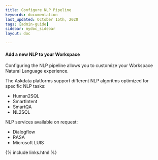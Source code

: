 ```yaml
---
title: Configure NLP Pipeline
keywords: documentation
last_updated: October 15th, 2020
tags: [admin-guide]
sidebar: mydoc_sidebar
layout: doc

---
```


#### Add a new NLP to your Workspace

Configuring the NLP pipeline allows you to customize your Workspace Natural Language experience.

The Askdata platforms support different NLP algoritms optimized for specific NLP tasks:

- Human2SQL
- SmartIntent
- SmartQA
- NL2SQL

NLP services available on request:

- Dialogflow
- RASA
- Microsoft LUIS

{% include links.html %}
